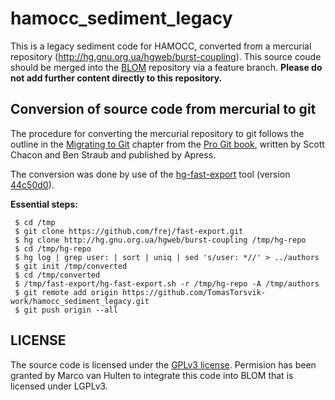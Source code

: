 # hamocc_sediment_legacy
This is a legacy sediment code for HAMOCC, converted from a mercurial repository (http://hg.gnu.org.ua/hgweb/burst-coupling). This source coude should be merged into the [BLOM](https://github.com/NorESMhub/BLOM) repository via a feature branch. __Please do not add further content directly to this repository.__

## Conversion of source code from mercurial to git
The procedure for converting the mercurial repository to git follows the outline in the [Migrating to Git](https://git-scm.com/book/en/v2/Git-and-Other-Systems-Migrating-to-Git) chapter from the [Pro Git book](https://git-scm.com/book/en/v2), written by Scott Chacon and Ben Straub and published by Apress.

The conversion was done by use of the [hg-fast-export](https://github.com/frej/fast-export.git) tool (version [44c50d0](https://github.com/frej/fast-export/commit/44c50d0fae5697ab9cdb05d0e484b97edda31042)).

__Essential steps:__

     $ cd /tmp
     $ git clone https://github.com/frej/fast-export.git
     $ hg clone http://hg.gnu.org.ua/hgweb/burst-coupling /tmp/hg-repo
     $ cd /tmp/hg-repo
     $ hg log | grep user: | sort | uniq | sed 's/user: *//' > ../authors
     $ git init /tmp/converted
     $ cd /tmp/converted
     $ /tmp/fast-export/hg-fast-export.sh -r /tmp/hg-repo -A /tmp/authors
     $ git remote add origin https://github.com/TomasTorsvik-work/hamocc_sediment_legacy.git
     $ git push origin --all

## LICENSE
The source code is licensed under the [GPLv3 license](https://github.com/TomasTorsvik-work/hamocc_sediment_legacy/blob/master/gpl.txt). Permision has been granted by Marco van Hulten to integrate this code into BLOM that is licensed under LGPLv3.
